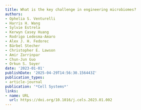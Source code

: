 ```yaml
---
title: What is the key challenge in engineering microbiomes?
authors:
- Ophelia S. Venturelli
- Harris H. Wang
- Sylvie Estrela
- Kerwyn Casey Huang
- Rodrigo Ledesma‐Amaro
- Alex J. H. Fedorec
- Bärbel Stecher
- Christopher E. Lawson
- Amir Zarrinpar
- Chun‐Jun Guo
- Orkun S. Soyer
date: '2023-01-01'
publishDate: '2025-04-29T14:56:30.156443Z'
publication_types:
- article-journal
publication: '*Cell Systems*'
links:
- name: URL
  url: https://doi.org/10.1016/j.cels.2023.01.002
---
```

